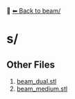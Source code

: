 📁 [⬅ Back to beam/](../README.md)

# s/


## Other Files
1. [beam_dual.stl](./beam_dual.stl)
2. [beam_medium.stl](./beam_medium.stl)